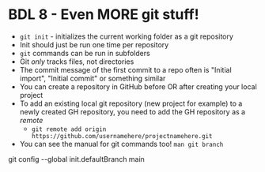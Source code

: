 # BDL 8 - Even MORE git stuff!

- `git init` - initializes the current working folder as a git repository
- Init should just be run one time per repository
- `git` commands can be run in subfolders
- Git _only_ tracks files, not directories
- The commit message of the first commit to a repo often is "Initial import", "Initial commit" or something similar
- You can create a repository in GitHub before OR after creating your local project
- To add an existing local git repository (new project for example) to a newly created GH repository, you need to add the GH repository as a _remote_
    - `git remote add origin https://github.com/usernamehere/projectnamehere.git`
- You can see the manual for git commands too! `man git branch`

git config --global init.defaultBranch main 

